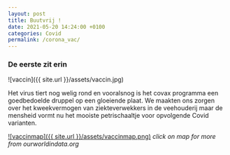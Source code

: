```yaml
---
layout: post
title: Buutvrij !
date: 2021-05-20 14:24:00 +0100
categories: Covid
permalink: /corona_vac/
---
```


### De eerste zit erin

![vaccin]({{ site.url }}/assets/vaccin.jpg)

Het virus tiert nog welig rond en vooralsnog is het covax programma een goedbedoelde druppel op een gloeiende plaat. We maakten ons zorgen over het kweekvermogen van ziekteverwekkers in de veehouderij maar de mensheid vormt nu het mooiste petrischaaltje voor opvolgende Covid varianten.

[![vaccinmap]({{ site.url }}/assets/vaccinmap.png)](https://ourworldindata.org/grapher/covid-vaccination-doses-per-capita?tab=map&time=latest)
*click on map for more from ourworldindata.org*
